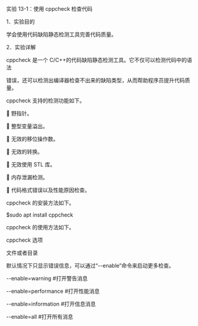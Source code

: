实验 13-1：使用 cppcheck 检查代码

1．实验目的

学会使用代码缺陷静态检测工具完善代码质量。

2．实验详解

cppcheck 是一个 C/C++的代码缺陷静态检测工具。它不仅可以检测代码中的语法

错误，还可以检测出编译器检查不出来的缺陷类型，从而帮助程序员提升代码质量。

cppcheck 支持的检测功能如下。

 野指针。

 整型变量溢出。

 无效的移位操作数。

 无效的转换。

 无效使用 STL 库。

 内存泄漏检测。

 代码格式错误以及性能原因检查。

cppcheck 的安装方法如下。

$sudo apt install cppcheck

cppcheck 的使用方法如下。

cppcheck 选项

 

文件或者目录

默认情况下只显示错误信息，可以通过“--enable”命令来启动更多检查。

--enable=warning #打开警告消息

--enable=performance #打开性能消息

--enable=information #打开信息消息

--enable=all #打开所有消息
